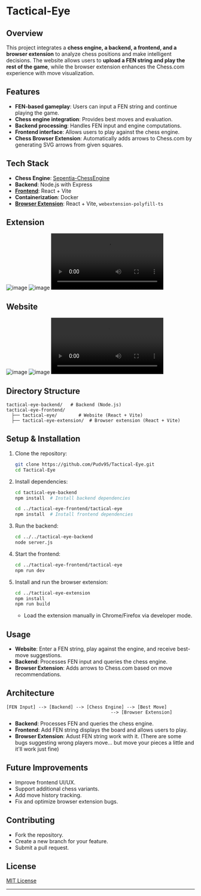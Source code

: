 
# Tactical-Eye

## Overview
This project integrates a **chess engine, a backend, a frontend, and a browser extension** to analyze chess positions and make intelligent decisions. The website allows users to **upload a FEN string and play the rest of the game**, while the browser extension enhances the Chess.com experience with move visualization.

## Features
- **FEN-based gameplay**: Users can input a FEN string and continue playing the game.
- **Chess engine integration**: Provides best moves and evaluation.
- **Backend processing**: Handles FEN input and engine computations.
- **Frontend interface**: Allows users to play against the chess engine.
- **Chess Browser Extension**: Automatically adds arrows to Chess.com by generating SVG arrows from given squares.

## Tech Stack
- **Chess Engine**: [Sepentia-ChessEngine](https://github.com/EuclidStellar/Sepentia-ChessEngine)
- **Backend**: Node.js with Express
- **[Frontend](https://tactical-eye.pudv95.me/)**: React + Vite
- **Containerization**: Docker
- **[Browser Extension](https://addons.mozilla.org/en-US/firefox/addon/tactical-eye/)**: React + Vite, `webextension-polyfill-ts`

## Extension
![image](https://github.com/user-attachments/assets/433e0457-6762-4f67-953b-eee1091d1931)
![image](https://github.com/user-attachments/assets/da973973-b504-49f8-bcf7-b9d4b9a46cf1)
<video src="https://github.com/user-attachments/assets/924f9fad-97cd-4890-8ef6-2b157770db52"></video>


## Website
![image](https://github.com/user-attachments/assets/1a54289b-c928-403b-8c5c-d90ed2b1e6ee)
![image](https://github.com/user-attachments/assets/67eb4d8c-7349-454e-a62c-d14def495092)
<video src="https://github.com/user-attachments/assets/3f749c13-7cc0-4df3-b2c9-654ff55acb79"></video>



## Directory Structure
```
tactical-eye-backend/   # Backend (Node.js)
tactical-eye-frontend/
  ├── tactical-eye/        # Website (React + Vite)
  ├── tactical-eye-extension/  # Browser extension (React + Vite)
```

## Setup & Installation
1. Clone the repository:
   ```bash
   git clone https://github.com/Pudv95/Tactical-Eye.git
   cd Tactical-Eye
   ```
2. Install dependencies:
   ```bash
   cd tactical-eye-backend
   npm install  # Install backend dependencies
   ```
   ```bash
   cd ../tactical-eye-frontend/tactical-eye
   npm install  # Install frontend dependencies
   ```
3. Run the backend:
   ```bash
   cd ../../tactical-eye-backend
   node server.js
   ```
4. Start the frontend:
   ```bash
   cd ../tactical-eye-frontend/tactical-eye
   npm run dev
   ```
5. Install and run the browser extension:
   ```bash
   cd ../tactical-eye-extension
   npm install
   npm run build
   ```
   - Load the extension manually in Chrome/Firefox via developer mode.

## Usage
- **Website**: Enter a FEN string, play against the engine, and receive best-move suggestions.
- **Backend**: Processes FEN input and queries the chess engine.
- **Browser Extension**: Adds arrows to Chess.com based on move recommendations.

## Architecture
```
[FEN Input] --> [Backend] --> [Chess Engine] --> [Best Move]
                                       --> [Browser Extension]
```
- **Backend**: Processes FEN and queries the chess engine.
- **Frontend**: Add FEN string displays the board and allows users to play.
- **Browser Extension**: Adust FEN string work with it. (There are some bugs suggesting wrong players move... but move your pieces a little and it'll work just fine)

## Future Improvements
- Improve frontend UI/UX.
- Support additional chess variants.
- Add move history tracking.
- Fix and optimize browser extension bugs.

## Contributing
- Fork the repository.
- Create a new branch for your feature.
- Submit a pull request.

## License
[MIT License](LICENSE)

---
